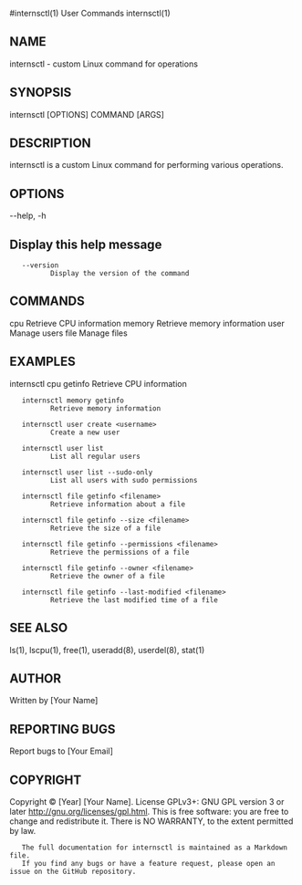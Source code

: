 #internsctl(1) User Commands internsctl(1)

## NAME
internsctl - custom Linux command for operations

## SYNOPSIS
internsctl [OPTIONS] COMMAND [ARGS]

## DESCRIPTION
internsctl is a custom Linux command for performing various operations.

## OPTIONS
--help, -h
## Display this help message

       --version
              Display the version of the command

## COMMANDS
cpu Retrieve CPU information
memory Retrieve memory information
user Manage users
file Manage files

## EXAMPLES
internsctl cpu getinfo
Retrieve CPU information

       internsctl memory getinfo
              Retrieve memory information

       internsctl user create <username>
              Create a new user

       internsctl user list
              List all regular users

       internsctl user list --sudo-only
              List all users with sudo permissions

       internsctl file getinfo <filename>
              Retrieve information about a file

       internsctl file getinfo --size <filename>
              Retrieve the size of a file

       internsctl file getinfo --permissions <filename>
              Retrieve the permissions of a file

       internsctl file getinfo --owner <filename>
              Retrieve the owner of a file

       internsctl file getinfo --last-modified <filename>
              Retrieve the last modified time of a file

## SEE ALSO
ls(1), lscpu(1), free(1), useradd(8), userdel(8), stat(1)

## AUTHOR
Written by [Your Name]

## REPORTING BUGS
Report bugs to [Your Email]

## COPYRIGHT
Copyright © [Year] [Your Name]. License GPLv3+: GNU GPL version 3 or later
<http://gnu.org/licenses/gpl.html>.
This is free software: you are free to change and redistribute it. There is NO
WARRANTY, to the extent permitted by law.

       The full documentation for internsctl is maintained as a Markdown file.
       If you find any bugs or have a feature request, please open an issue on the GitHub repository.
